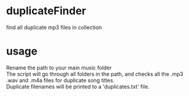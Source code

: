 # duplicateFinder
find all duplicate mp3 files in collection


# usage

Rename the path to your main music folder  
The script will go through all folders in the path, and checks all the .mp3 .wav and .m4a files for duplicate song titles.    
Duplicate filenames will be printed to a 'duplicates.txt' file.


